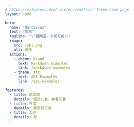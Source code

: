 ```yaml
---
# https://vitepress.dev/reference/default-theme-home-page
layout: home

hero:
  name: "Narcissus"
  text: "岛屿"
  tagline: "\"朝闻道，夕死可矣\""
  image:
    src: /shi.png
    alt: 诶嘿
  actions:
    - theme: brand
      text: Markdown Examples
      link: /markdown-examples
    - theme: alt
      text: API Examples
      link: /api-examples

features:
  - title: 前后端
    details: 使劲儿卷，卷着忘着
  - title: 日常
    details: 我没有日常
  - title: 工作
    details: 嗯
---
```


